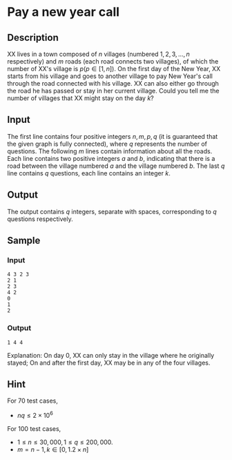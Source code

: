 # Pay a new year call

## Description

XX lives in a town composed of $n$ villages (numbered $1,2,3,...,n$ respectively) and $m$ roads (each road connects two villages), of which the number of XX's village is $p (p∈[1,n])$. On the first day of the New Year, XX starts from his village and goes to another village to pay New Year's call through the road connected with his village. XX can also either go through the road he has passed or stay in her current village. Could you tell me the number of villages that XX might stay on the day $k$?

## Input

The first line contains four positive integers $n,m,p,q$ (it is guaranteed that the given graph is fully connected), where $q$ represents the number of questions. The following $m$ lines contain information about all the roads. Each line contains two positive integers $a$ and $b$, indicating that there is a road between the village numbered $a$ and the village numbered $b$. The last $q$ line contains $q$ questions, each line contains an integer $k$.

## Output

The output contains $q$ integers, separate with spaces, corresponding to $q$ questions respectively.

## Sample

### Input

```
4 3 2 3
2 1
2 3
4 2
0
1
2
```

### Output

```
1 4 4
```

Explanation: On day $0$, XX can only stay in the village where he originally stayed; On and after the first day, XX may be in any of the four villages.

## Hint

For $70%$ test cases,

- $nq≤2×10^6$

For $100%$ test cases,

- $1≤n≤30,000,1≤q≤200,000$.
- $m=n−1,k∈[0,1.2×n]$